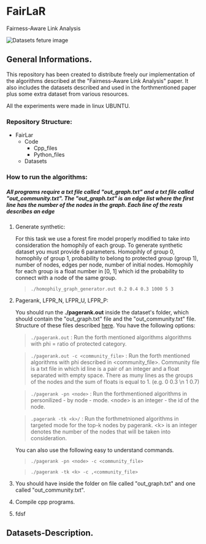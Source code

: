 # FairLaR
Fairness-Aware Link Analysis

<!--![Datasets feture image](/img/datasets_header.jpg)<br/>-->
![Datasets feture image](https://lh5.googleusercontent.com/proxy/7bE3tvuQMnA--9SwvI2cFawze2U5JdNIvT5I90qfEC6A0uO3ENc0sCrDkrSnD3ikv0KVXbH-HcvL3a3gv2_TKjhixnOVVft7JZlNpODTVXJXsnK63JAEU8pkieRf)<br/>

General Informations.
---------------------
This repository has been created to distribute freely our implementation of the algorithms described at the "Fairness-Aware Link Analysis" paper. It also includes the datasets described and used in the forthmentioned paper plus some extra dataset from various resources.

All the experiments were made in linux UBUNTU.

### Repository Structure:<br/>
- FairLar
    - Code
        - Cpp_files
        - Python_files
    - Datasets

### How to run the algorithms:<br/>
##### All programs require a txt file called "out_graph.txt" and a txt file called "out_community.txt". The "out_graph.txt" is an edge list where the first line has the number of the nodes in the graph. Each line of the rests describes an edge   

1. Generate synthetic:
    
    For this task we use a forest fire model properly modified to take into consideration the homophily of each group. To generate synthetic dataset you must provide 6 parameters. Homopihly of group 0, homophily of group 1, probability to belong to protected group (group 1), number of nodes, edges per node, number of initial nodes. Homophily for each group is a float number in [0, 1] which id the probability to connect with a node of the same group.

    >`./homophily_graph_generator.out 0.2 0.4 0.3 1000 5 3`    

2. Pagerank, LFPR_N, LFPR_U, LFPR_P:

    You should run the **./pagerank.out** inside the dataset's folder, which should contain the "out_graph.txt" file and the "out_community.txt" file. Structure of these files described [here](#datasets-description). You have the following options:

    > `./pagerank.out` : Run the forth mentioned algorithms algorithms with phi = ratio of protected category.

    > `./pagerank.out -c <community_file>` : Run the forth mentioned algorithms with phi described in <community_file>. Community file is a txt file in which id line is a pair of an integer and a float separated with empty space. There as muny lines as the groups of the nodes and the sum of floats is equal to 1. (e.g. 0 0.3 \n 1 0.7)

    > `./pagerank -pn <node>` : Run the forthmentioned algorithms in personilized - by node - mode. \<node\> is an integer - the id of the node.

    > `.pagerank -tk <k>/` : Run the forthmetnioned algorithms in targeted mode for the top-k nodes by pagerank. \<k\> is an integer denotes the number of the nodes that will be taken into consideration.

    You can also use the following easy to understand commands. 

    > `./pagerank -pn <node> -c <community_file>`

    > `./pagerank -tk <k> -c ,<community_file>`




3. You should have inside the folder on file called "out_graph.txt" and one called "out_community.txt".
2. Compile cpp programs.
3. fdsf 

Datasets-Description.
---------
